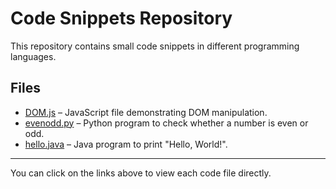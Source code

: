 # Code Snippets Repository

This repository contains small code snippets in different programming languages.

## Files

- [DOM.js](./DOM.js) – JavaScript file demonstrating DOM manipulation.
- [evenodd.py](./evenodd.py) – Python program to check whether a number is even or odd.
- [hello.java](./hello.java) – Java program to print "Hello, World!".

---

You can click on the links above to view each code file directly.

